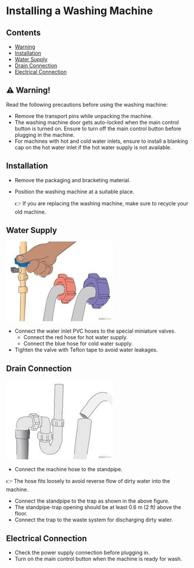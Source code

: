 # Installing a Washing Machine
## Contents
- [Warning](#Warning)
- [Installation](#Installation)
- [Water Supply](#WaterSupply)
- [Drain Connection](#DrainConnection)
- [Electrical Connection](#ElectricalConnection)

## :warning: Warning!
Read the following precautions before using the washing machine:
* Remove the transport pins while unpacking the machine.
* The washing machine door gets auto-locked when the main control button is turned on. Ensure to turn off the main control button before plugging in the machine. 
* For machines with hot and cold water inlets,  ensure to install a blanking cap on the hot water inlet if the hot water supply is not available.

## Installation 
* Remove the packaging and bracketing material.
* Position the washing machine at a suitable place.
  
  :point_right: If you are replacing the washing machine, make sure to recycle your old machine.
## Water Supply
   ![Alt text](inlet.jpg)
* Connect the water inlet PVC hoses to the special miniature valves.
  * Connect the red hose for hot water supply.
  * Connect the blue hose for cold water supply.
* Tighten the valve with Teflon tape to avoid water leakages.
## Drain Connection
   ![Alt text](outlet.jpg)
* Connect the machine hose to the standpipe.
 
 :point_right: The hose fits loosely  to avoid reverse flow of dirty water into the machine.
* Connect the standpipe to the trap as shown in the above figure.
* The standpipe-trap opening should be at least 0.6 m (2 ft) above the floor.
* Connect  the trap to the waste system for discharging dirty water. 
## Electrical Connection
* Check the power supply connection before plugging in.
* Turn on the main control button when the machine is ready for wash.

